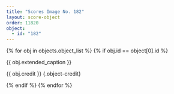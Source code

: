 ```yaml
---
title: "Scores Image No. 182"
layout: score-object
order: 11820
object:
  - id: "182"
---
```


{% for obj in objects.object_list %}
{% if obj.id == object[0].id %}

{{ obj.extended_caption }}

{{ obj.credit }} {.object-credit}

{% endif %}
{% endfor %}
